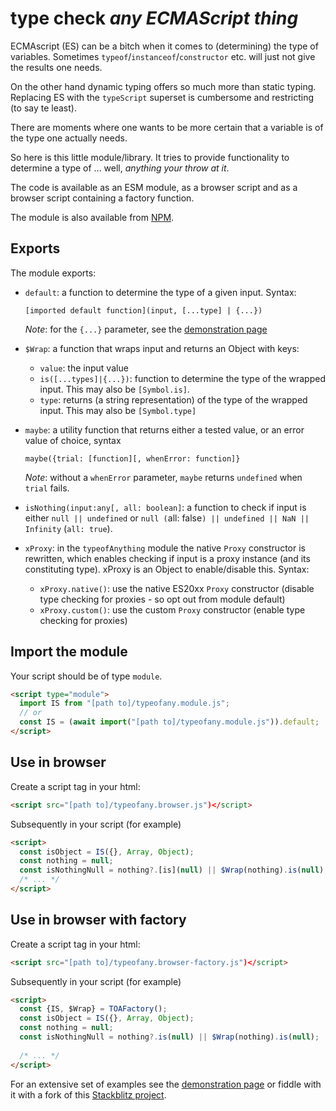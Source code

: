 # type check *any ECMAScript thing*

ECMAscript (ES) can be a bitch when it comes to (determining) the type of variables. Sometimes `typeof`/`instanceof`/`constructor` etc. will just not give the results one needs. 

On the other hand dynamic typing offers so much more than static typing. Replacing ES with the `typeScript` 
superset is cumbersome and restricting (to say te least).

There are moments where one wants to be more certain that a variable is of the type one actually needs.

So here is this little module/library. It tries to provide functionality to determine a type of ... well, 
*anything your throw at it*.

The code is available as an ESM module, as a browser script and as a browser script containing a factory function. 

The module is also available from [NPM](https://www.npmjs.com/package/typeofanything).

## Exports
The module exports:
- `default`: a function to determine the type of a given input. Syntax:

   `[imported default function](input, [...type] | {...})`

    *Note*: for the `{...}` parameter, see the [demonstration page](https://kooiinc.github.io/typeofAnything/Demo)

- `$Wrap`: a function that wraps input and returns an Object with keys:
   - `value`: the input value 
   - `is([...types]|{...})`: function to determine the type of the wrapped input. This may also be `[Symbol.is]`.
   - `type`: returns (a string representation) of the type of the wrapped input. This may also be `[Symbol.type]`
   
- `maybe`: a utility function that returns either a tested value, or an error value of choice, syntax

   `maybe({trial: [function][, whenError: function]}`
 
    *Note*: without a `whenError` parameter, `maybe` returns `undefined` when `trial` fails.
- `isNothing(input:any[, all: boolean]`: a function to check if input is either `null || undefined` or `null (`all: false`)
    || undefined || NaN || Infinity` (`all: true`).
- `xProxy`: in the `typeofAnything` module the native `Proxy` constructor is rewritten, which enables checking if input is
   a proxy instance (and its constituting type). xProxy is an Object to enable/disable this. Syntax:
   
   - `xProxy.native()`: use the native ES20xx `Proxy` constructor (disable type checking for proxies - so opt out from module default)
   - `xProxy.custom()`: use the custom `Proxy` constructor (enable type checking for proxies)

## Import the module

Your script should be of type `module`.

```html
<script type="module">
  import IS from "[path to]/typeofany.module.js";
  // or 
  const IS = (await import("[path to]/typeofany.module.js")).default;
</script>
```

## Use in browser
Create a script tag in your html:

```html
<script src="[path to]/typeofany.browser.js")</script>
```
Subsequently in your script (for example)

```html
<script>
  const isObject = IS({}, Array, Object);
  const nothing = null;
  const isNothingNull = nothing?.[is](null) || $Wrap(nothing).is(null); 
  /* ... */
</script>
```

## Use in browser with factory
Create a script tag in your html:

```html
<script src="[path to]/typeofany.browser-factory.js")</script>
```

Subsequently in your script (for example)

```html
<script>
  const {IS, $Wrap} = TOAFactory();
  const isObject = IS({}, Array, Object);
  const nothing = null;
  const isNothingNull = nothing?.is(null) || $Wrap(nothing).is(null);
  
  /* ... */
</script>
```
For an extensive set of examples see 
the [demonstration page](https://kooiinc.github.io/typeofAnything/Demo)
or fiddle with it with a fork of this [Stackblitz project](https://stackblitz.com/edit/js-qem4v7?file=typeofAnything.js).
